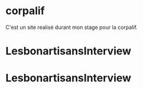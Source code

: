 # corpalif 
C'est un site realisé durant mon stage pour la corpalif.
# LesbonartisansInterview
# LesbonartisansInterview
